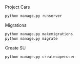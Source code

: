 Project Cars
```bash
python manage.py runserver

```

Migrations
```bash
python manage.py makemigrations
python manage.py migrate

```

Create SU
```bash
python manage.py createsuperuser
```